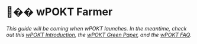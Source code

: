 # 👩‍�� wPOKT Farmer

_This guide will be coming when wPOKT launches. In the meantime, check out this_ [_wPOKT Introduction_](https://forum.pokt.network/t/introducing-wpokt-a-regenerative-farming-program/378)_, the_ [_wPOKT Green Paper_](https://forum.pokt.network/t/wpokt-green-paper/400)_, and the_ [_wPOKT FAQ_](../resources/faq/wpokt.md)_._

